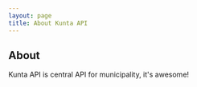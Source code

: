 ```yaml
---
layout: page
title: About Kunta API
---
```

## About
Kunta API is central API for municipality, it's awesome!